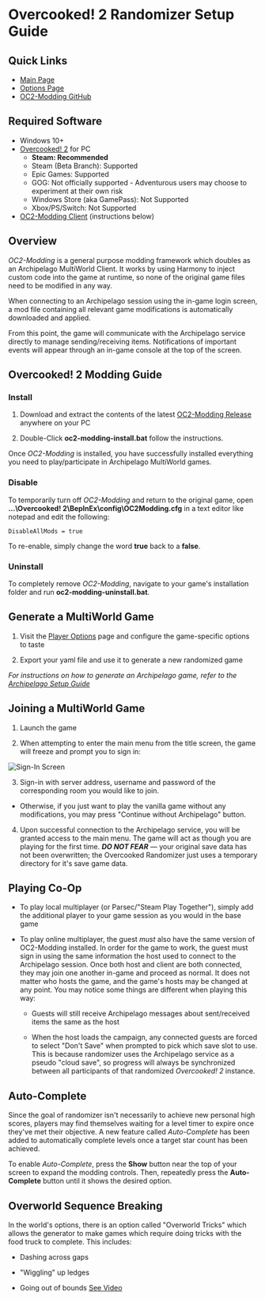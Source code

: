 # Overcooked! 2 Randomizer Setup Guide

## Quick Links
- [Main Page](../../../../games/Overcooked!%202/info/en)
- [Options Page](../../../../games/Overcooked!%202/player-options)
- [OC2-Modding GitHub](https://github.com/toasterparty/oc2-modding)

## Required Software

- Windows 10+
- [Overcooked! 2](https://store.steampowered.com/bundle/13608/Overcooked_2___Gourmet_Edition/) for PC
    - **Steam: Recommended**
    - Steam (Beta Branch): Supported
    - Epic Games: Supported
    - GOG: Not officially supported - Adventurous users may choose to experiment at their own risk
    - Windows Store (aka GamePass): Not Supported
    - Xbox/PS/Switch: Not Supported
- [OC2-Modding Client](https://github.com/toasterparty/oc2-modding/releases) (instructions below)

## Overview

*OC2-Modding* is a general purpose modding framework which doubles as an Archipelago MultiWorld Client. It works by using Harmony to inject custom code into the game at runtime, so none of the original game files need to be modified in any way.

When connecting to an Archipelago session using the in-game login screen, a mod file containing all relevant game modifications is automatically downloaded and applied.

From this point, the game will communicate with the Archipelago service directly to manage sending/receiving items. Notifications of important events will appear through an in-game console at the top of the screen.

## Overcooked! 2 Modding Guide

### Install

1. Download and extract the contents of the latest [OC2-Modding Release](https://github.com/toasterparty/oc2-modding/releases) anywhere on your PC

2. Double-Click **oc2-modding-install.bat** follow the instructions.

Once *OC2-Modding* is installed, you have successfully installed everything you need to play/participate in Archipelago MultiWorld games.

### Disable

To temporarily turn off *OC2-Modding* and return to the original game, open **...\Overcooked! 2\BepInEx\config\OC2Modding.cfg** in a text editor like notepad and edit the following:

`DisableAllMods = true`

To re-enable, simply change the word **true** back to a **false**.

### Uninstall

To completely remove *OC2-Modding*, navigate to your game's installation folder and run **oc2-modding-uninstall.bat**.

## Generate a MultiWorld Game

1. Visit the [Player Options](../../../../games/Overcooked!%202/player-options) page and configure the game-specific options to taste

2. Export your yaml file and use it to generate a new randomized game

*For instructions on how to generate an Archipelago game, refer to the [Archipelago Setup Guide](../../../../tutorial/Archipelago/setup/en)*

## Joining a MultiWorld Game

1. Launch the game

2. When attempting to enter the main menu from the title screen, the game will freeze and prompt you to sign in:

![Sign-In Screen](https://i.imgur.com/goMy7o2.png)

3. Sign-in with server address, username and password of the corresponding room you would like to join.
- Otherwise, if you just want to play the vanilla game without any modifications, you may press "Continue without Archipelago" button.

4. Upon successful connection to the Archipelago service, you will be granted access to the main menu. The game will act as though you are playing for the first time. ***DO NOT FEAR*** — your original save data has not been overwritten; the Overcooked Randomizer just uses a temporary directory for it's save game data.

## Playing Co-Op

- To play local multiplayer (or Parsec/"Steam Play Together"), simply add the additional player to your game session as you would in the base game

- To play online multiplayer, the guest *must* also have the same version of OC2-Modding installed. In order for the game to work, the guest must sign in using the same information the host used to connect to the Archipelago session. Once both host and client are both connected, they may join one another in-game and proceed as normal. It does not matter who hosts the game, and the game's hosts may be changed at any point. You may notice some things are different when playing this way:

    - Guests will still receive Archipelago messages about sent/received items the same as the host
    
    - When the host loads the campaign, any connected guests are forced to select "Don't Save" when prompted to pick which save slot to use. This is because randomizer uses the Archipelago service as a pseudo "cloud save", so progress will always be synchronized between all participants of that randomized *Overcooked! 2* instance.

## Auto-Complete

Since the goal of randomizer isn't necessarily to achieve new personal high scores, players may find themselves waiting for a level timer to expire once they've met their objective. A new feature called *Auto-Complete* has been added to automatically complete levels once a target star count has been achieved.

To enable *Auto-Complete*, press the **Show** button near the top of your screen to expand the modding controls. Then, repeatedly press the **Auto-Complete** button until it shows the desired option.

## Overworld Sequence Breaking

In the world's options, there is an option called "Overworld Tricks" which allows the generator to make games which require doing tricks with the food truck to complete. This includes:

- Dashing across gaps

- "Wiggling" up ledges

- Going out of bounds [See Video](https://youtu.be/VdOGhi6XPu4)
